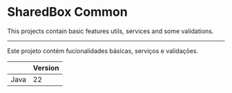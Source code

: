 # SharedBox Common

This projects contain basic features utils, services and some validations.
___

Este projeto contém fucionalidades básicas, serviços e validações.


|               |    Version    |
| ------------- | ------------- |
| Java          |            22 |
